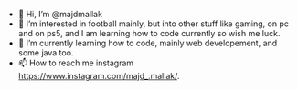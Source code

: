 - 👋 Hi, I’m @majdmallak
- 👀 I’m interested in football mainly, but into other stuff like gaming, on pc and on ps5, and I am learning how to code currently so wish me luck.
- 🌱 I’m currently learning how to code, mainly web developement, and some java too. 
- 📫 How to reach me instagram https://www.instagram.com/majd_.mallak/.

<!---
majdmallak/majdmallak is a ✨ special ✨ repository because its `README.md` (this file) appears on your GitHub profile.
You can click the Preview link to take a look at your changes.
--->
